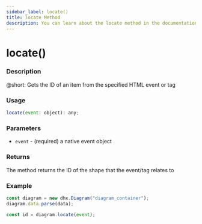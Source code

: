 ```yaml
---
sidebar_label: locate()
title: locate Method
description: You can learn about the locate method in the documentation of the DHTMLX JavaScript Diagram library. Browse developer guides and API reference, try out code examples and live demos, and download a free 30-day evaluation version of DHTMLX Diagram.
---
```


# locate()

### Description

@short: Gets the ID of an item from the specified HTML event or tag

### Usage

~~~jsx
locate(event: object): any;
~~~

### Parameters

- `event` - (required) a native event object

### Returns

The method returns the ID of the shape that the event/tag relates to

### Example

~~~jsx {4}
const diagram = new dhx.Diagram("diagram_container");
diagram.data.parse(data);

const id = diagram.locate(event);
~~~